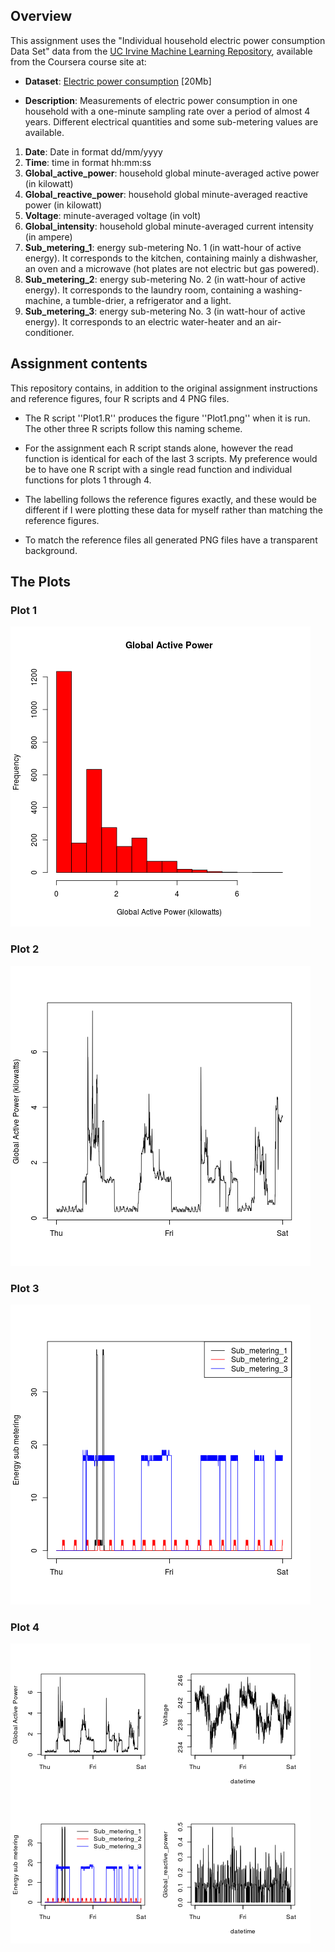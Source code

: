## Overview

This assignment uses the "Individual household electric power consumption Data Set" data from
the <a href="http://archive.ics.uci.edu/ml/">UC Irvine Machine
Learning Repository</a>, available from the Coursera course site at:

* <b>Dataset</b>: <a href="https://d396qusza40orc.cloudfront.net/exdata%2Fdata%2Fhousehold_power_consumption.zip">Electric power consumption</a> [20Mb]

* <b>Description</b>: Measurements of electric power consumption in
one household with a one-minute sampling rate over a period of almost
4 years. Different electrical quantities and some sub-metering values
are available.

<ol>
<li><b>Date</b>: Date in format dd/mm/yyyy </li>
<li><b>Time</b>: time in format hh:mm:ss </li>
<li><b>Global_active_power</b>: household global minute-averaged active power (in kilowatt) </li>
<li><b>Global_reactive_power</b>: household global minute-averaged reactive power (in kilowatt) </li>
<li><b>Voltage</b>: minute-averaged voltage (in volt) </li>
<li><b>Global_intensity</b>: household global minute-averaged current intensity (in ampere) </li>
<li><b>Sub_metering_1</b>: energy sub-metering No. 1 (in watt-hour of active energy). It corresponds to the kitchen, containing mainly a dishwasher, an oven and a microwave (hot plates are not electric but gas powered). </li>
<li><b>Sub_metering_2</b>: energy sub-metering No. 2 (in watt-hour of active energy). It corresponds to the laundry room, containing a washing-machine, a tumble-drier, a refrigerator and a light. </li>
<li><b>Sub_metering_3</b>: energy sub-metering No. 3 (in watt-hour of active energy). It corresponds to an electric water-heater and an air-conditioner.</li>
</ol>

## Assignment contents

This repository contains, in addition to the original assignment
instructions and reference figures, four R scripts and 4 PNG files.

* The R script ''Plot1.R'' produces the figure ''Plot1.png'' when
it is run. The other three R scripts follow this naming scheme.

* For the assignment each R script stands alone, however the read function 
is identical for each of the last 3 scripts. My preference would be to have 
one R script with a single read function and individual functions for
plots 1 through 4.

* The labelling follows the reference figures exactly, and these would be different
if I were plotting these data for myself rather than matching the reference figures.

* To match the reference files all generated PNG files have a transparent background.


## The Plots

### Plot 1

![Plot1](Plot1.png) 


### Plot 2

![Plot2](Plot2.png) 


### Plot 3

![Plot3](Plot3.png) 


### Plot 4

![Plot4](Plot4.png) 

